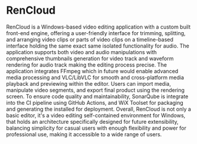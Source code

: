 # RenCloud
RenCloud is a Windows-based video editing application with a custom built front-end engine, offering a user-friendly interface for trimming, splitting, and arranging video clips or parts of video clips on a timeline-based interface holding the same exact same isolated functionality for audio. The application supports both video and audio manipulations with comprehensive thumbnails generation for video track and waveform rendering for audio track making the editing process precise. The application integrates FFmpeg which in future would enable advanced media processing and VLC/LibVLC for smooth and cross-platform media playback and previewing within the editor. Users can import media, manipulate video segments, and export final product using the rendering screen. To ensure code quality and maintainability, SonarQube is integrate into the CI pipeline using GitHub Actions, and WiX Toolset for packaging and generating the installed for deployment. Overall, RenCloud is not only a basic editor, it's a video editing self-contained environment for Windows, that holds an architecture specifically designed for future extensibility, balancing simplicity for casual users with enough flexibility and power for professional use, making it accessible to a wide range of users.
